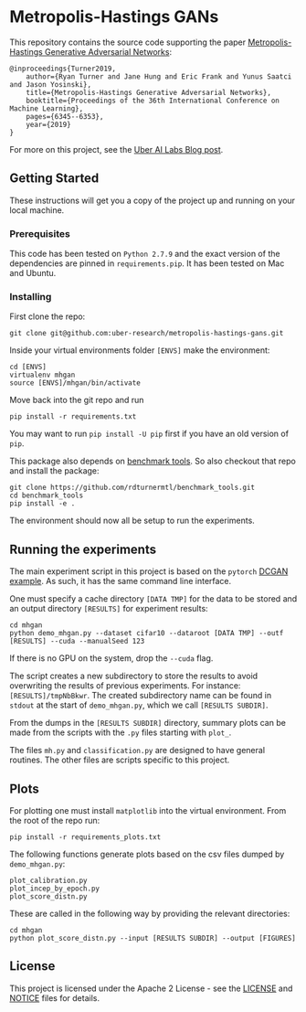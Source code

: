 # Metropolis-Hastings GANs

This repository contains the source code supporting the paper [Metropolis-Hastings Generative Adversarial Networks](https://arxiv.org/abs/1811.11357):

```
@inproceedings{Turner2019,
    author={Ryan Turner and Jane Hung and Eric Frank and Yunus Saatci and Jason Yosinski},
    title={Metropolis-Hastings Generative Adversarial Networks},
    booktitle={Proceedings of the 36th International Conference on Machine Learning},
    pages={6345--6353},
    year={2019}
}
```

For more on this project, see the [Uber AI Labs Blog post](https://eng.uber.com/mh-gan/).

## Getting Started

These instructions will get you a copy of the project up and running on your local machine.

### Prerequisites

This code has been tested on `Python 2.7.9` and the exact version of the dependencies are pinned in `requirements.pip`. It has been tested on Mac and Ubuntu.

### Installing

First clone the repo:
```
git clone git@github.com:uber-research/metropolis-hastings-gans.git
```
Inside your virtual environments folder `[ENVS]` make the environment:
```
cd [ENVS]
virtualenv mhgan
source [ENVS]/mhgan/bin/activate
```
Move back into the git repo and run
```
pip install -r requirements.txt
```
You may want to run `pip install -U pip` first if you have an old version of `pip`.

This package also depends on [benchmark tools](https://github.com/rdturnermtl/benchmark_tools). So also checkout that repo and install the package:
```
git clone https://github.com/rdturnermtl/benchmark_tools.git
cd benchmark_tools
pip install -e .
```
The environment should now all be setup to run the experiments.

## Running the experiments

The main experiment script in this project is based on the `pytorch` [DCGAN example](https://github.com/pytorch/examples/tree/master/dcgan). As such, it has the same command line interface.

One must specify a cache directory `[DATA TMP]` for the data to be stored and an output directory `[RESULTS]` for experiment results:
```
cd mhgan
python demo_mhgan.py --dataset cifar10 --dataroot [DATA TMP] --outf [RESULTS] --cuda --manualSeed 123
```
If there is no GPU on the system, drop the `--cuda` flag.

The script creates a new subdirectory to store the results to avoid overwriting the results of previous experiments. For instance: `[RESULTS]/tmpNbBkwr`. The created subdirectory name can be found in `stdout` at the start of `demo_mhgan.py`, which we call `[RESULTS SUBDIR]`.

From the dumps in the `[RESULTS SUBDIR]` directory, summary plots can be made from the scripts with the `.py` files starting with `plot_`.

The files `mh.py` and `classification.py` are designed to have general routines. The other files are scripts specific to this project.

## Plots

For plotting one must install `matplotlib` into the virtual environment. From
the root of the repo run:
```
pip install -r requirements_plots.txt
```

The following functions generate plots based on the csv files dumped by `demo_mhgan.py`:
```
plot_calibration.py
plot_incep_by_epoch.py
plot_score_distn.py
```
These are called in the following way by providing the relevant directories:
```
cd mhgan
python plot_score_distn.py --input [RESULTS SUBDIR] --output [FIGURES]
```

## License

This project is licensed under the Apache 2 License - see the [LICENSE](LICENSE) and [NOTICE](NOTICE) files for details.
